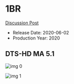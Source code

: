# 1BR

[Discussion Post](https://www.avsforum.com/threads/bass-eq-for-filtered-movies.2995212/post-59711930)

* Release Date: 2020-06-02
* Production Year: 2020

## DTS-HD MA 5.1

![img 0](https://i.imgur.com/M9r9BEy.jpg)

![img 1](https://i.imgur.com/N1sC2KY.png)

